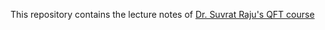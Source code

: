 This repository contains the lecture notes of [Dr. Suvrat Raju's QFT course](https://youtu.be/9kqScPIkkRU?si=UH9KUZaF0YiDwxdu)